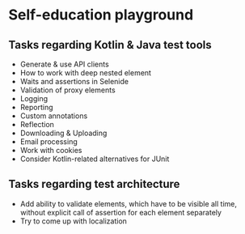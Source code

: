 # Self-education playground
## Tasks regarding Kotlin & Java test tools
* Generate & use API clients
* How to work with deep nested element
* Waits and assertions in Selenide
* Validation of proxy elements
* Logging
* Reporting
* Custom annotations
* Reflection
* Downloading & Uploading
* Email processing
* Work with cookies
* Consider Kotlin-related alternatives for JUnit

## Tasks regarding test architecture
* Add ability to validate elements, which have to be visible all time, without explicit call
of assertion for each element separately
* Try to come up with localization
